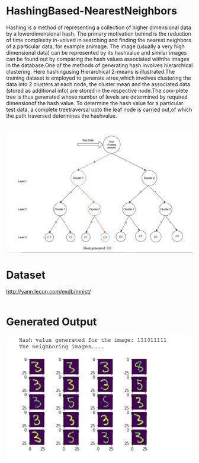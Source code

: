 # HashingBased-NearestNeighbors
Hashing is a method of representing a collection of higher dimensional data by a lowerdimensional hash. The primary motivation behind is the reduction of time complexity in-volved in searching and finding the nearest neighbors of a particular data, for example animage.  The image (usually a very high dimensional data) can be represented by its hashvalue and similar images can be found out by comparing the hash values associated withthe images in the database.One  of  the  methods  of  generating  hash  involves  hierarchical  clustering.   Here  hashingusing Hierarchical 2-means is illustrated.The training dataset is employed to generate atree,which involves clustering the data into 2 clusters at each node, the cluster mean and the associated data (stored as additional info) are stored in the respective node.The com-plete tree is thus generated whose number of levels are determined by required dimensionof the hash value.  To determine the hash value for a particular test data, a complete treetraversal upto the leaf node is carried out,of which the path traversed determines the hashvalue.<br/> <br/>

![Alt text](Hashing_Tree.PNG?raw=true "Title")

# Dataset
http://yann.lecun.com/exdb/mnist/<br/> <br/>
# Generated Output
![Alt text](output.PNG?raw=true "Title")

